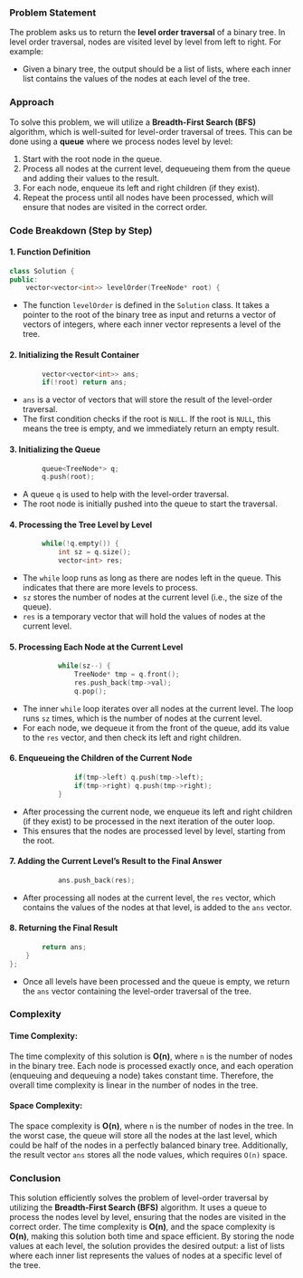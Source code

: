 ### Problem Statement

The problem asks us to return the **level order traversal** of a binary tree. In level order traversal, nodes are visited level by level from left to right. For example:
- Given a binary tree, the output should be a list of lists, where each inner list contains the values of the nodes at each level of the tree.

### Approach

To solve this problem, we will utilize a **Breadth-First Search (BFS)** algorithm, which is well-suited for level-order traversal of trees. This can be done using a **queue** where we process nodes level by level:
1. Start with the root node in the queue.
2. Process all nodes at the current level, dequeueing them from the queue and adding their values to the result.
3. For each node, enqueue its left and right children (if they exist).
4. Repeat the process until all nodes have been processed, which will ensure that nodes are visited in the correct order.

### Code Breakdown (Step by Step)

#### 1. Function Definition

```cpp
class Solution {
public:
    vector<vector<int>> levelOrder(TreeNode* root) {
```
- The function `levelOrder` is defined in the `Solution` class. It takes a pointer to the root of the binary tree as input and returns a vector of vectors of integers, where each inner vector represents a level of the tree.

#### 2. Initializing the Result Container

```cpp
        vector<vector<int>> ans;
        if(!root) return ans;
```
- `ans` is a vector of vectors that will store the result of the level-order traversal.
- The first condition checks if the root is `NULL`. If the root is `NULL`, this means the tree is empty, and we immediately return an empty result.

#### 3. Initializing the Queue

```cpp
        queue<TreeNode*> q;
        q.push(root);
```
- A queue `q` is used to help with the level-order traversal.
- The root node is initially pushed into the queue to start the traversal.

#### 4. Processing the Tree Level by Level

```cpp
        while(!q.empty()) {
            int sz = q.size();
            vector<int> res;
```
- The `while` loop runs as long as there are nodes left in the queue. This indicates that there are more levels to process.
- `sz` stores the number of nodes at the current level (i.e., the size of the queue).
- `res` is a temporary vector that will hold the values of nodes at the current level.

#### 5. Processing Each Node at the Current Level

```cpp
            while(sz--) {
                TreeNode* tmp = q.front();
                res.push_back(tmp->val);
                q.pop();
```
- The inner `while` loop iterates over all nodes at the current level. The loop runs `sz` times, which is the number of nodes at the current level.
- For each node, we dequeue it from the front of the queue, add its value to the `res` vector, and then check its left and right children.

#### 6. Enqueueing the Children of the Current Node

```cpp
                if(tmp->left) q.push(tmp->left);
                if(tmp->right) q.push(tmp->right);
            }
```
- After processing the current node, we enqueue its left and right children (if they exist) to be processed in the next iteration of the outer loop.
- This ensures that the nodes are processed level by level, starting from the root.

#### 7. Adding the Current Level’s Result to the Final Answer

```cpp
            ans.push_back(res);
```
- After processing all nodes at the current level, the `res` vector, which contains the values of the nodes at that level, is added to the `ans` vector.

#### 8. Returning the Final Result

```cpp
        return ans;
    }
};
```
- Once all levels have been processed and the queue is empty, we return the `ans` vector containing the level-order traversal of the tree.

### Complexity

#### Time Complexity:

The time complexity of this solution is **O(n)**, where `n` is the number of nodes in the binary tree. Each node is processed exactly once, and each operation (enqueuing and dequeuing a node) takes constant time. Therefore, the overall time complexity is linear in the number of nodes in the tree.

#### Space Complexity:

The space complexity is **O(n)**, where `n` is the number of nodes in the tree. In the worst case, the queue will store all the nodes at the last level, which could be half of the nodes in a perfectly balanced binary tree. Additionally, the result vector `ans` stores all the node values, which requires `O(n)` space.

### Conclusion

This solution efficiently solves the problem of level-order traversal by utilizing the **Breadth-First Search (BFS)** algorithm. It uses a queue to process the nodes level by level, ensuring that the nodes are visited in the correct order. The time complexity is **O(n)**, and the space complexity is **O(n)**, making this solution both time and space efficient. By storing the node values at each level, the solution provides the desired output: a list of lists where each inner list represents the values of nodes at a specific level of the tree.